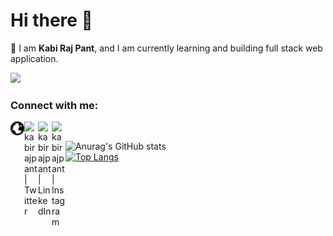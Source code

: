 # Hi there 👋
📌 I am **Kabi Raj Pant**, and I am currently learning and building full stack web application.

![](https://komarev.com/ghpvc/?username=krp9848&color=green)

### Connect with me:

[<img align="left" alt="kabirajpant website" width="22px" src="https://raw.githubusercontent.com/iconic/open-iconic/master/svg/globe.svg" />][website]
[<img align="left" alt="kabirajpant | Twitter" width="22px" src="https://cdn.jsdelivr.net/npm/simple-icons@v3/icons/twitter.svg" />][twitter]
[<img align="left" alt="kabirajpant | LinkedIn" width="22px" src="https://cdn.jsdelivr.net/npm/simple-icons@v3/icons/linkedin.svg" />][linkedin]
[<img align="left" alt="kabirajpant | Instagram" width="22px" src="https://cdn.jsdelivr.net/npm/simple-icons@v3/icons/instagram.svg" />][instagram]
<br/>

![Anurag's GitHub stats](https://github-readme-stats.vercel.app/api?username=krp9848&show_icons=true&theme=radical)
<br/>
[![Top Langs](https://github-readme-stats.vercel.app/api/top-langs/?username=krp9848&layout=compact)](https://github.com/anuraghazra/github-readme-stats)



[website]: https://krp9848.github.io/mywebsite/
[twitter]: https://twitter.com/pantkabiraj
[instagram]: https://www.instagram.com/kabirajpant/
[linkedin]: https://www.linkedin.com/in/kabi-raj-pant-173a2217b/

